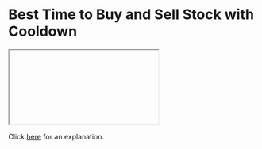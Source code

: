 # Best Time to Buy and Sell Stock with Cooldown 

<iframe></iframe>

Click [here](Explanation.md) for an explanation.

